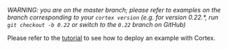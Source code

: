 _WARNING: you are on the master branch; please refer to examples on the branch corresponding to your `cortex version` (e.g. for version 0.22.*, run `git checkout -b 0.22` or switch to the `0.22` branch on GitHub)_

Please refer to the [tutorial](https://docs.cortex.dev/text-generator) to see how to deploy an example with Cortex.
